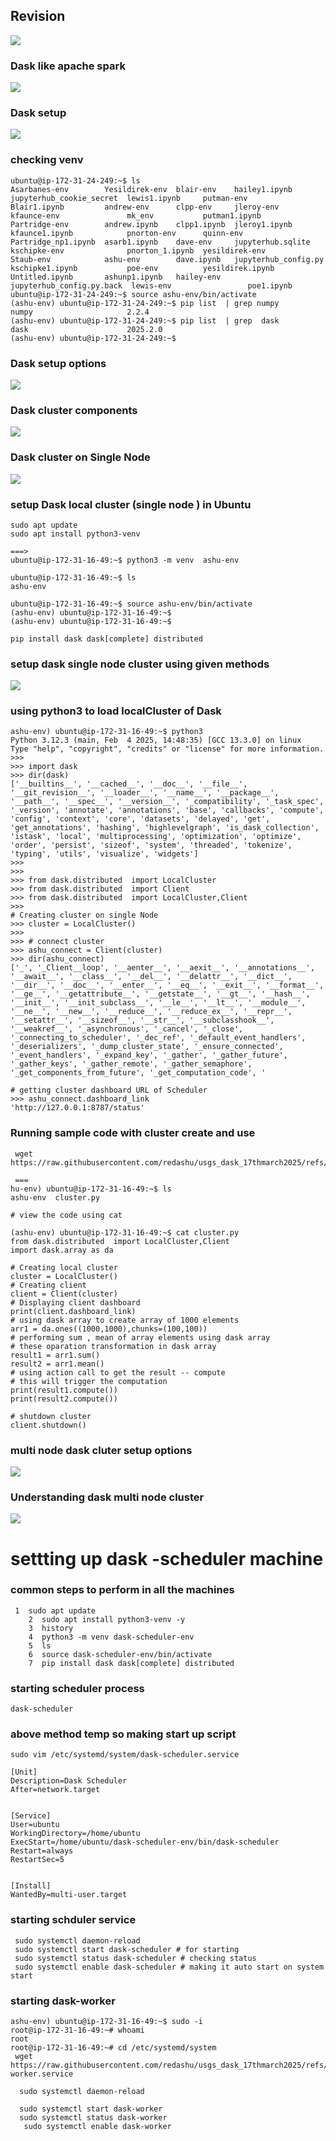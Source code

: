 ## Revision 

<img src="rev1.png">

### Dask like apache spark 

<img src="rev2.png">

### Dask setup 

<img src="rev3.png">

### checking venv 

```
ubuntu@ip-172-31-24-249:~$ ls
Asarbanes-env        Yesildirek-env  blair-env    hailey1.ipynb              jupyterhub_cookie_secret  lewis1.ipynb     putman-env
Blair1.ipynb         andrew-env      clpp-env     jleroy-env                 kfaunce-env               mk_env           putman1.ipynb
Partridge-env        andrew.ipynb    clpp1.ipynb  jleroy1.ipynb              kfaunce1.ipynb            pnorton-env      quinn-env
Partridge_np1.ipynb  asarb1.ipynb    dave-env     jupyterhub.sqlite          kschipke-env              pnorton_1.ipynb  yesildirek-env
Staub-env            ashu-env        dave.ipynb   jupyterhub_config.py       kschipke1.ipynb           poe-env          yesildirek.ipynb
Untitled.ipynb       ashunp1.ipynb   hailey-env   jupyterhub_config.py.back  lewis-env                 poe1.ipynb
ubuntu@ip-172-31-24-249:~$ source ashu-env/bin/activate
(ashu-env) ubuntu@ip-172-31-24-249:~$ pip list  | grep numpy 
numpy                     2.2.4
(ashu-env) ubuntu@ip-172-31-24-249:~$ pip list  | grep  dask 
dask                      2025.2.0
(ashu-env) ubuntu@ip-172-31-24-249:~$ 

```

### Dask setup options 

<img src="setup1.png">

### Dask cluster components 

<img src="setup2.png">

### Dask cluster on Single Node 

<img src="setup3.png">

### setup Dask local cluster (single node ) in Ubuntu 

```
sudo apt update
sudo apt install python3-venv 

===>
ubuntu@ip-172-31-16-49:~$ python3 -m venv  ashu-env

ubuntu@ip-172-31-16-49:~$ ls
ashu-env

ubuntu@ip-172-31-16-49:~$ source ashu-env/bin/activate
(ashu-env) ubuntu@ip-172-31-16-49:~$ 
(ashu-env) ubuntu@ip-172-31-16-49:~$ 

pip install dask dask[complete] distributed 
```

### setup dask single node cluster using given methods 

<img src="setup4.png">

### using python3 to load localCluster of Dask 

```
ashu-env) ubuntu@ip-172-31-16-49:~$ python3
Python 3.12.3 (main, Feb  4 2025, 14:48:35) [GCC 13.3.0] on linux
Type "help", "copyright", "credits" or "license" for more information.
>>> 
>>> import dask 
>>> dir(dask)
['__builtins__', '__cached__', '__doc__', '__file__', '__git_revision__', '__loader__', '__name__', '__package__', '__path__', '__spec__', '__version__', '_compatibility', '_task_spec', '_version', 'annotate', 'annotations', 'base', 'callbacks', 'compute', 'config', 'context', 'core', 'datasets', 'delayed', 'get', 'get_annotations', 'hashing', 'highlevelgraph', 'is_dask_collection', 'istask', 'local', 'multiprocessing', 'optimization', 'optimize', 'order', 'persist', 'sizeof', 'system', 'threaded', 'tokenize', 'typing', 'utils', 'visualize', 'widgets']
>>> 
>>> 
>>> from dask.distributed  import LocalCluster 
>>> from dask.distributed  import Client 
>>> from dask.distributed  import LocalCluster,Client  
>>> 
# Creating cluster on single Node 
>>> cluster = LocalCluster() 
>>> 
>>> # connect cluster 
>>> ashu_connect = Client(cluster)
>>> dir(ashu_connect)
['_', '_Client__loop', '__aenter__', '__aexit__', '__annotations__', '__await__', '__class__', '__del__', '__delattr__', '__dict__', '__dir__', '__doc__', '__enter__', '__eq__', '__exit__', '__format__', '__ge__', '__getattribute__', '__getstate__', '__gt__', '__hash__', '__init__', '__init_subclass__', '__le__', '__lt__', '__module__', '__ne__', '__new__', '__reduce__', '__reduce_ex__', '__repr__', '__setattr__', '__sizeof__', '__str__', '__subclasshook__', '__weakref__', '_asynchronous', '_cancel', '_close', '_connecting_to_scheduler', '_dec_ref', '_default_event_handlers', '_deserializers', '_dump_cluster_state', '_ensure_connected', '_event_handlers', '_expand_key', '_gather', '_gather_future', '_gather_keys', '_gather_remote', '_gather_semaphore', '_get_components_from_future', '_get_computation_code', '

# getting cluster dashboard URL of Scheduler
>>> ashu_connect.dashboard_link
'http://127.0.0.1:8787/status'

```

### Running sample code with cluster create and use 

```
 wget https://raw.githubusercontent.com/redashu/usgs_dask_17thmarch2025/refs/heads/master/day2/cluster.py 

 === 
hu-env) ubuntu@ip-172-31-16-49:~$ ls
ashu-env  cluster.py

# view the code using cat 

(ashu-env) ubuntu@ip-172-31-16-49:~$ cat cluster.py 
from dask.distributed  import LocalCluster,Client  
import dask.array as da

# Creating local cluster
cluster = LocalCluster()
# Creating client
client = Client(cluster)
# Displaying client dashboard
print(client.dashboard_link)
# using dask array to create array of 1000 elements
arr1 = da.ones((1000,1000),chunks=(100,100))
# performing sum , mean of array elements using dask array
# these oparation transformation in dask array
result1 = arr1.sum()
result2 = arr1.mean()
# using action call to get the result -- compute
# this will trigger the computation
print(result1.compute())
print(result2.compute())

# shutdown cluster
client.shutdown()

```

### multi node dask cluter setup options 

<img src="cls1.png">

### Understanding dask multi node cluster 

<img src="cls2.png">

# settting up dask -scheduler machine 

### common steps to perform in all the machines 

```
 1  sudo apt update
    2  sudo apt install python3-venv -y
    3  history 
    4  python3 -m venv dask-scheduler-env 
    5  ls
    6  source dask-scheduler-env/bin/activate
    7  pip install dask dask[complete] distributed
```

### starting scheduler process 
```
dask-scheduler
```

### above method temp so making start up script 

```
sudo vim /etc/systemd/system/dask-scheduler.service

[Unit]
Description=Dask Scheduler
After=network.target


[Service]
User=ubuntu
WorkingDirectory=/home/ubuntu
ExecStart=/home/ubuntu/dask-scheduler-env/bin/dask-scheduler
Restart=always
RestartSec=5


[Install]
WantedBy=multi-user.target

```

### starting schduler service 

```
 sudo systemctl daemon-reload 
 sudo systemctl start dask-scheduler # for starting 
 sudo systemctl status dask-scheduler # checking status 
 sudo systemctl enable dask-scheduler # making it auto start on system start
```


### starting dask-worker 

```
ashu-env) ubuntu@ip-172-31-16-49:~$ sudo -i
root@ip-172-31-16-49:~# whoami
root
root@ip-172-31-16-49:~# cd /etc/systemd/system
 wget https://raw.githubusercontent.com/redashu/usgs_dask_17thmarch2025/refs/heads/master/day2/dask-worker.service

  sudo systemctl daemon-reload 

  sudo systemctl start dask-worker
  sudo systemctl status dask-worker
   sudo systemctl enable dask-worker

```
